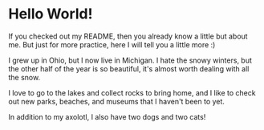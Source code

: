 # Hello World!

If you checked out my README, then you already know a little but about me. But just for more practice, here I will tell you a little more :)

I grew up in Ohio, but I now live in Michigan. I hate the snowy winters, but the other half of the year is so beautiful, it's almost worth dealing with all the snow.

I love to go to the lakes and collect rocks to bring home, and I like to check out new parks, beaches, and museums that I haven't been to yet.

In addition to my axolotl, I also have two dogs and two cats!
